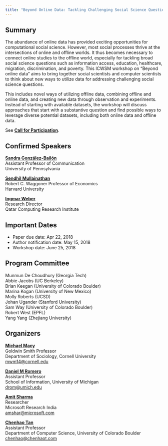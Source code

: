 ```yaml
---
title: "Beyond Online Data: Tackling Challenging Social Science Questions"
---
```


## Summary
The abundance of online data has provided exciting opportunities for computational social science. However, most social processes thrive at the intersections of online and offline worlds. It thus becomes necessary to connect online studies to the offline world, especially for tackling broad social science questions such as information access, education, healthcare, migration, discrimination, and poverty. This ICWSM workshop on “Beyond online data” aims to bring together social scientists and computer scientists to think about new ways to utilize data for addressing challenging social science questions. 

This includes novel ways of utilizing offline data, combining offline and online data, and creating new data through observation and experiments. Instead of starting with available datasets, the workshop will discuss approaches that start with a substantive question and find possible ways to leverage diverse potential datasets, including both online data and offline data.

See **[Call for Participation](/cfp/)**.

## Confirmed Speakers
**[Sandra González-Bailón](https://www.asc.upenn.edu/node/648)**   
Assistant Professor of Communication    
University of Pennsylvania

**[Sendhil Mullainathan](https://scholar.harvard.edu/sendhil/home)**  
Robert C. Waggoner Professor of Economics  
Harvard University

**[Ingmar Weber](http://www.qcri.qa/our-people/bio?pid=67&name=IngmarWeber)**  
Research Director    
Qatar Computing Research Institute


## Important Dates 
- Paper due date: Apr 22, 2018
- Author notification date: May 15, 2018
- Workshop date: June 25, 2018  

## Program Committee
Munmun De Choudhury (Georgia Tech)    
Abbie Jacobs (UC Berkeley)    
Brian Keegan (University of Colorado Boulder)   
Marina Kogan (University of New Mexico)   
Molly Roberts (UCSD)    
Johan Ugander (Stanford University)   
Sam Way (University of Colorado Boulder)   
Robert West (EPFL)   
Yang Yang (Zhejiang University)

## Organizers
**[Michael Macy](http://infosci.cornell.edu/faculty/michael-macy)**  
Goldwin Smith Professor  
Department of Sociology, Cornell University  
mwm14@cornell.edu 

**[Daniel M Romero](http://www.dromero.org)**  
Assistant Professor  
School of Information, University of Michigan   
drom@umich.edu  

**[Amit Sharma](http://www.amitsharma.in)**  
Researcher  
Microsoft Research India   
amshar@microsoft.com

**[Chenhao Tan](https://chenhaot.com)**  
Assistant Professor  
Department of Computer Science, University of Colorado Boulder   
chenhao@chenhaot.com  
